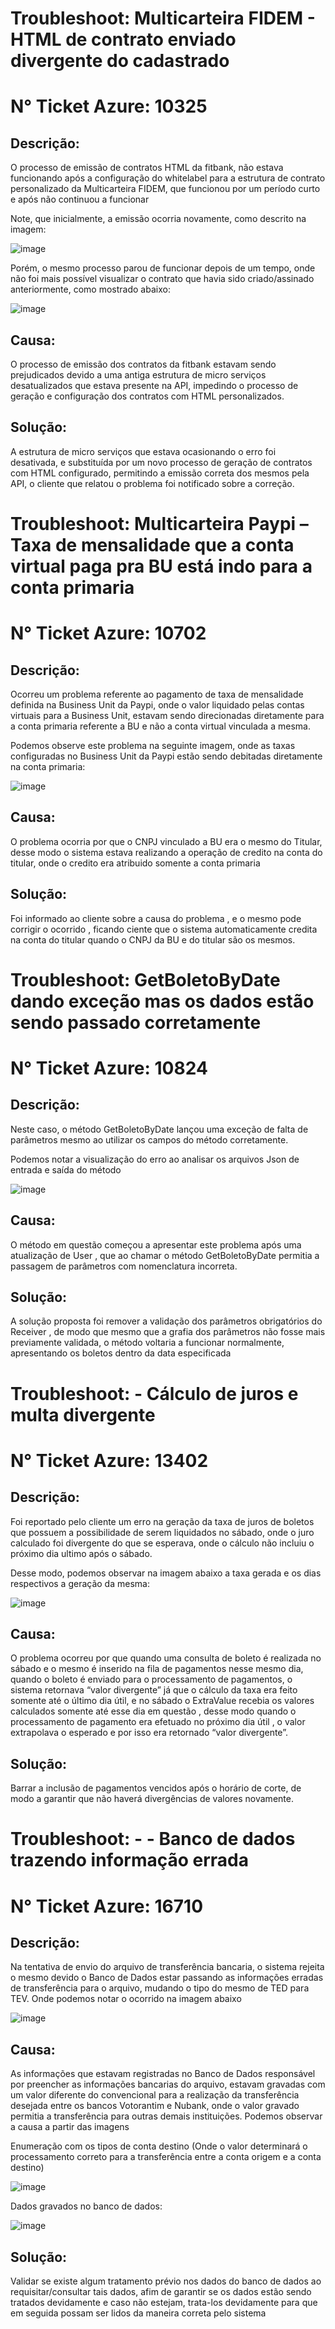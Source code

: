 # **Troubleshoot:** Multicarteira FIDEM - HTML de contrato enviado divergente do cadastrado
# **N° Ticket Azure:** 10325

## **Descrição:** 
O processo de emissão de contratos HTML da fitbank, não estava funcionando após a configuração 
do whitelabel para a estrutura de contrato personalizado da Multicarteira FIDEM, que funcionou por um 
período curto e após não continuou a funcionar

Note, que inicialmente, a emissão ocorria novamente, como descrito na imagem:

![image](https://user-images.githubusercontent.com/63611415/173401110-e8f7f32e-5b8c-4fda-822b-aa30311d7317.png)

Porém, o mesmo processo parou de funcionar depois de um tempo, onde não foi mais possível
visualizar o contrato que havia sido criado/assinado anteriormente, como mostrado abaixo:

![image](https://user-images.githubusercontent.com/63611415/173401412-d1094b2f-1c32-45b5-b10e-e424afff5bdc.png)

## **Causa:** 
O processo de emissão dos contratos da fitbank estavam sendo prejudicados devido a uma
antiga estrutura de micro serviços desatualizados que estava presente na API, impedindo o processo
de geração e configuração dos contratos com HTML personalizados.

## **Solução:** 
A estrutura de micro serviços que estava ocasionando o erro foi desativada, e substituída
por um novo processo de geração de contratos com HTML configurado, permitindo a emissão
correta dos mesmos pela API, o cliente que relatou o problema foi notificado sobre a correção.

# **Troubleshoot:** Multicarteira Paypi – Taxa de mensalidade que a conta virtual paga pra BU está indo para a conta primaria
# **N° Ticket Azure:** 10702

## **Descrição:**
Ocorreu um problema referente ao pagamento de taxa de mensalidade definida na Business Unit
da Paypi, onde o valor liquidado pelas contas virtuais para a Business Unit, estavam sendo direcionadas
diretamente para a conta primaria referente a BU e não a conta virtual vinculada a mesma.

Podemos observe este problema na seguinte imagem, onde as taxas configuradas no Business Unit da Paypi
estão sendo debitadas diretamente na conta primaria:

![image](https://user-images.githubusercontent.com/63611415/173402241-fca4f585-6e30-4734-94ad-257ab1e93a8f.png)

## **Causa:**
O problema ocorria por que o CNPJ vinculado a BU era o mesmo do Titular, desse modo o sistema estava realizando a operação de credito na conta do titular, onde o credito era atribuido somente a conta primaria

## **Solução:**
Foi informado ao cliente sobre a causa do problema , e o mesmo pode corrigir o ocorrido , ficando ciente que o sistema automaticamente credita na conta do titular quando o CNPJ da BU e do titular são os mesmos.

# **Troubleshoot:** GetBoletoByDate dando exceção mas os dados estão sendo passado corretamente
# **N° Ticket Azure:** 10824

## **Descrição:**
Neste caso, o método GetBoletoByDate lançou uma exceção de falta de parâmetros mesmo ao
utilizar os campos do método corretamente.

Podemos notar a visualização do erro ao analisar os arquivos Json de entrada e saída do método

![image](https://user-images.githubusercontent.com/63611415/173403885-9af7ae7e-ac04-4697-9ce0-c9b87937521c.png)

## **Causa:**
O método em questão começou a apresentar este problema após uma atualização de User , que ao
chamar o método GetBoletoByDate permitia a passagem de parâmetros com nomenclatura incorreta.

## **Solução:**
A solução proposta foi remover a validação dos parâmetros obrigatórios do Receiver , de modo que
mesmo que a grafia dos parâmetros não fosse mais previamente validada, o método voltaria a funcionar
normalmente, apresentando os boletos dentro da data especificada

# **Troubleshoot:** - Cálculo de juros e multa divergente
# **N° Ticket Azure:** 13402

## **Descrição:**
Foi reportado pelo cliente um erro na geração da taxa de juros de boletos que possuem a
possibilidade de serem liquidados no sábado, onde o juro calculado foi divergente do que se esperava, onde o
cálculo não incluiu o próximo dia ultimo após o sábado.

Desse modo, podemos observar na imagem abaixo a taxa gerada e os dias respectivos a geração da mesma: 

![image](https://user-images.githubusercontent.com/63611415/173404178-eeff2234-7609-4dc5-8c19-febd71f47e56.png)

## **Causa:**
O problema ocorreu por que quando uma consulta de boleto é realizada no sábado e o mesmo é
inserido na fila de pagamentos nesse mesmo dia, quando o boleto é enviado para o processamento de
pagamentos, o sistema retornava “valor divergente” já que o cálculo da taxa era feito somente até o último dia
útil, e no sábado o ExtraValue recebia os valores calculados somente até esse dia em questão , desse modo
quando o processamento de pagamento era efetuado no próximo dia útil , o valor extrapolava o esperado e
por isso era retornado “valor divergente”.

## **Solução:** 
Barrar a inclusão de pagamentos vencidos após o horário de corte, de modo a garantir que não
haverá divergências de valores novamente.

# **Troubleshoot:** - - Banco de dados trazendo informação errada
# **N° Ticket Azure:** 16710

## **Descrição:** 
Na tentativa de envio do arquivo de transferência bancaria, o sistema rejeita o mesmo devido o
Banco de Dados estar passando as informações erradas de transferência para o arquivo, mudando o tipo do
mesmo de TED para TEV. Onde podemos notar o ocorrido na imagem abaixo

![image](https://user-images.githubusercontent.com/63611415/173404429-7c75fb04-a3ab-4a39-ba75-be51908ad560.png)

## **Causa:** 
As informações que estavam registradas no Banco de Dados responsável por preencher as
informações bancarias do arquivo, estavam gravadas com um valor diferente do convencional para a
realização da transferência desejada entre os bancos Votorantim e Nubank, onde o valor gravado
permitia a transferência para outras demais instituições. Podemos observar a causa a partir das
imagens

Enumeração com os tipos de conta destino (Onde o valor determinará o processamento correto
para a transferência entre a conta origem e a conta destino)

![image](https://user-images.githubusercontent.com/63611415/173404601-7a9d0c4e-40f4-4fda-91db-bbb6baaa093c.png)

Dados gravados no banco de dados: 

![image](https://user-images.githubusercontent.com/63611415/173404670-2a969e7c-5915-4c75-adb0-e9845abfe106.png)

## **Solução:** 
Validar se existe algum tratamento prévio nos dados do banco de dados ao
requisitar/consultar tais dados, afim de garantir se os dados estão sendo tratados devidamente e
caso não estejam, trata-los devidamente para que em seguida possam ser lidos da maneira correta
pelo sistema
